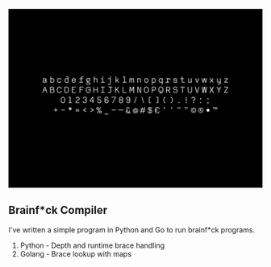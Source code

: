 ![banner](banner.jpg)

## Brainf*ck Compiler

I've written a simple program in Python and Go to run brainf*ck programs.

1. Python - Depth and runtime brace handling
2. Golang - Brace lookup with maps
